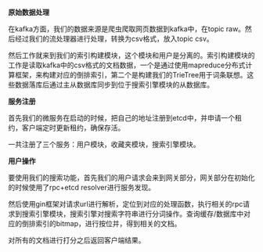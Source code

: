 **原始数据处理**



在kafka方面，我们的数据来源是爬虫爬取网页数据到kafka中，在topic raw。然后经过我们的流处理器进行处理，转换为csv格式，放入topic csv。



然后工作就来到我们的索引构建模块，这个模块和用户是分离的。索引构建模块的工作是读取kafka中的csv格式的文档数据，一个是通过使用mapreduce分布式计算框架，来构建对应的倒排索引，第二个是构建我们的TrieTree用于词条联想。这些数据落库后通过主从数据库同步到位于搜索引擎模块的从数据库。



**服务注册**

首先我们的微服务在启动的时候，把自己的地址注册到etcd中，并申请一个租约，客户端定时更新租约，确保存活。

一共注册了三个服务：用户模块，收藏夹模块，搜索引擎模块。



**用户操作**



要使用我们的搜索功能，首先我们的用户请求会来到网关部分，网关部分在初始化的时候使用了rpc+etcd resolver进行服务发现。

然后使用gin框架对请求url进行解析，定位到对应的处理函数，执行相关的rpc请求到搜索引擎模块，搜索引擎对搜索字符串进行分词操作。查询缓存/数据库中对应的倒排索引的bitmap，进行按位并，得到相关的文档。

对所有的文档进行打分之后返回客户端结果。